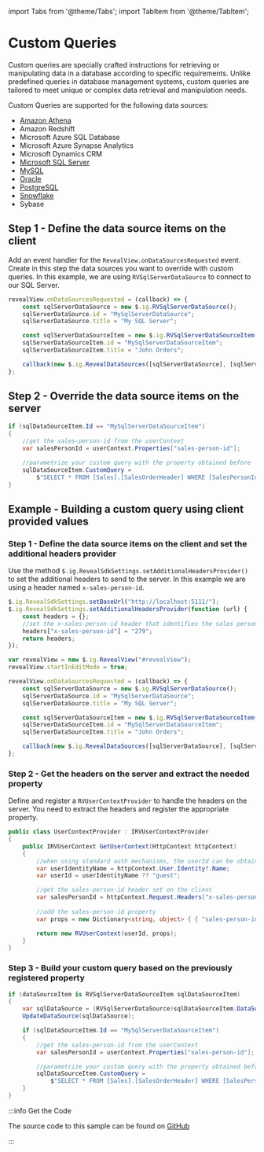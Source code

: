 import Tabs from '@theme/Tabs';
import TabItem from '@theme/TabItem';

# Custom Queries

Custom queries are specially crafted instructions for retrieving or manipulating data in a database according to
specific requirements. Unlike predefined queries in database management systems, custom queries are tailored to meet
unique or complex data retrieval and manipulation needs.

Custom Queries are supported for the following data sources:

- [Amazon Athena](adding-data-sources/amazon-athena)
- Amazon Redshift
- Microsoft Azure SQL Database
- Microsoft Azure Synapse Analytics
- Microsoft Dynamics CRM
- [Microsoft SQL Server](adding-data-sources/ms-sql-server)
- [MySQL](adding-data-sources/mysql)
- [Oracle](adding-data-sources/oracle)
- [PostgreSQL](adding-data-sources/postgres)
- [Snowflake](adding-data-sources/snowflake)
- Sybase

## Step 1 - Define the data source items on the client

Add an event handler for the `RevealView.onDataSourcesRequested` event. Create in this step the data sources you want to
override with custom queries. In this example, we are using `RVSqlServerDataSource` to connect to our SQL Server.

```js
revealView.onDataSourcesRequested = (callback) => {
    const sqlServerDataSource = new $.ig.RVSqlServerDataSource();
    sqlServerDataSource.id = "MySqlServerDataSource";
    sqlServerDataSource.title = "My SQL Server";

    const sqlServerDataSourceItem = new $.ig.RVSqlServerDataSourceItem(sqlServerDataSource);
    sqlServerDataSourceItem.id = "MySqlServerDataSourceItem";
    sqlServerDataSourceItem.title = "John Orders";

    callback(new $.ig.RevealDataSources([sqlServerDataSource], [sqlServerDataSourceItem], true));
};
```

## Step 2 - Override the data source items on the server

```cs
if (sqlDataSourceItem.Id == "MySqlServerDataSourceItem")
{
    //get the sales-person-id from the userContext
    var salesPersonId = userContext.Properties["sales-person-id"];

    //parametrize your custom query with the property obtained before
    sqlDataSourceItem.CustomQuery =
        $"SELECT * FROM [Sales].[SalesOrderHeader] WHERE [SalesPersonId] = {salesPersonId}";
}
```

## Example - Building a custom query using client provided values
### Step 1 - Define the data source items on the client and set the additional headers provider

Use the method `$.ig.RevealSdkSettings.setAdditionalHeadersProvider()` to set the additional headers to send to the server. In this example we are using a header named `x-sales-person-id`.

```js
$.ig.RevealSdkSettings.setBaseUrl("http://localhost:5111/");
$.ig.RevealSdkSettings.setAdditionalHeadersProvider(function (url) {
    const headers = {};
    //set the x-sales-person-id header that identifies the sales person
    headers["x-sales-person-id"] = "279";
    return headers;
});

var revealView = new $.ig.RevealView("#revealView");
revealView.startInEditMode = true;

revealView.onDataSourcesRequested = (callback) => {
    const sqlServerDataSource = new $.ig.RVSqlServerDataSource();
    sqlServerDataSource.id = "MySqlServerDataSource";
    sqlServerDataSource.title = "My SQL Server";

    const sqlServerDataSourceItem = new $.ig.RVSqlServerDataSourceItem(sqlServerDataSource);
    sqlServerDataSourceItem.id = "MySqlServerDataSourceItem";
    sqlServerDataSourceItem.title = "John Orders";

    callback(new $.ig.RevealDataSources([sqlServerDataSource], [sqlServerDataSourceItem], true));
};
```

### Step 2 - Get the headers on the server and extract the needed property

Define and register a `RVUserContextProvider` to handle the headers on the server. You need to extract the headers and register the appropriate property.

```cs
public class UserContextProvider : IRVUserContextProvider
{
    public IRVUserContext GetUserContext(HttpContext httpContext)
    {
        //when using standard auth mechanisms, the userId can be obtained using aspnetContext.User.Identity.Name.
        var userIdentityName = httpContext.User.Identity?.Name;
        var userId = userIdentityName ?? "guest";

        //get the sales-person-id header set on the client
        var salesPersonId = httpContext.Request.Headers["x-sales-person-id"]; 
        
        //add the sales-person-id property 
        var props = new Dictionary<string, object> { { "sales-person-id", salesPersonId } };

        return new RVUserContext(userId, props);
    }
}
```

### Step 3 - Build your custom query based on the previously registered property

```cs
if (dataSourceItem is RVSqlServerDataSourceItem sqlDataSourceItem)
{
    var sqlDataSource = (RVSqlServerDataSource)sqlDataSourceItem.DataSource;
    UpdateDataSource(sqlDataSource);

    if (sqlDataSourceItem.Id == "MySqlServerDataSourceItem")
    {
        //get the sales-person-id from the userContext
        var salesPersonId = userContext.Properties["sales-person-id"];

        //parametrize your custom query with the property obtained before
        sqlDataSourceItem.CustomQuery =
            $"SELECT * FROM [Sales].[SalesOrderHeader] WHERE [SalesPersonId] = {salesPersonId}";
    }
}
```

:::info Get the Code

The source code to this sample can be found
on [GitHub](https://github.com/RevealBi/sdk-samples-javascript/tree/main/DataSources/CustomQueries)

:::
